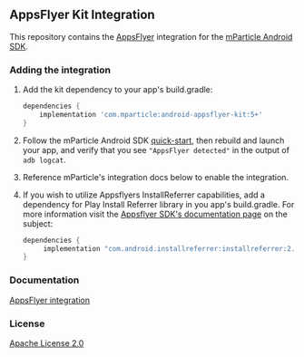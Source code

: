 ## AppsFlyer Kit Integration

This repository contains the [AppsFlyer](https://www.appsflyer.com/) integration for the [mParticle Android SDK](https://github.com/mParticle/mparticle-android-sdk).

### Adding the integration

1. Add the kit dependency to your app's build.gradle:

    ```groovy
    dependencies {
        implementation 'com.mparticle:android-appsflyer-kit:5+'
    }
    ```
2. Follow the mParticle Android SDK [quick-start](https://github.com/mParticle/mparticle-android-sdk), then rebuild and launch your app, and verify that you see `"AppsFlyer detected"` in the output of `adb logcat`.
3. Reference mParticle's integration docs below to enable the integration.
4. If you wish to utilize Appsflyers InstallReferrer capabilities, add a dependency for Play Install Referrer library in you app's build.gradle. For more information visit the [Appsflyer SDK's documentation page](https://support.appsflyer.com/hc/en-us/articles/207032066#attribution) on the subject:

   ```groovy
   dependencies {
        implementation "com.android.installreferrer:installreferrer:2.2"
   }
   ```


### Documentation

[AppsFlyer integration](http://docs.mparticle.com/integrations/appsflyer/event/)

### License

[Apache License 2.0](http://www.apache.org/licenses/LICENSE-2.0)